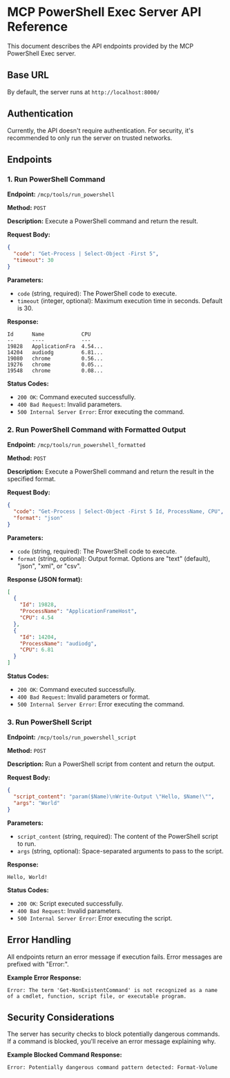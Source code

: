 # MCP PowerShell Exec Server API Reference

This document describes the API endpoints provided by the MCP PowerShell Exec server.

## Base URL

By default, the server runs at `http://localhost:8000/`

## Authentication

Currently, the API doesn't require authentication. For security, it's recommended to only run the server on trusted networks.

## Endpoints

### 1. Run PowerShell Command

**Endpoint:** `/mcp/tools/run_powershell`

**Method:** `POST`

**Description:** Execute a PowerShell command and return the result.

**Request Body:**

```json
{
  "code": "Get-Process | Select-Object -First 5",
  "timeout": 30
}
```

**Parameters:**

- `code` (string, required): The PowerShell code to execute.
- `timeout` (integer, optional): Maximum execution time in seconds. Default is 30.

**Response:**

```
Id      Name            CPU
--      ----            ---
19828   ApplicationFra  4.54...
14204   audiodg         6.81...
19080   chrome          0.56...
19276   chrome          0.05...
19548   chrome          0.08...
```

**Status Codes:**

- `200 OK`: Command executed successfully.
- `400 Bad Request`: Invalid parameters.
- `500 Internal Server Error`: Error executing the command.

### 2. Run PowerShell Command with Formatted Output

**Endpoint:** `/mcp/tools/run_powershell_formatted`

**Method:** `POST`

**Description:** Execute a PowerShell command and return the result in the specified format.

**Request Body:**

```json
{
  "code": "Get-Process | Select-Object -First 5 Id, ProcessName, CPU",
  "format": "json"
}
```

**Parameters:**

- `code` (string, required): The PowerShell code to execute.
- `format` (string, optional): Output format. Options are "text" (default), "json", "xml", or "csv".

**Response (JSON format):**

```json
[
  {
    "Id": 19828,
    "ProcessName": "ApplicationFrameHost",
    "CPU": 4.54
  },
  {
    "Id": 14204,
    "ProcessName": "audiodg",
    "CPU": 6.81
  }
]
```

**Status Codes:**

- `200 OK`: Command executed successfully.
- `400 Bad Request`: Invalid parameters or format.
- `500 Internal Server Error`: Error executing the command.

### 3. Run PowerShell Script

**Endpoint:** `/mcp/tools/run_powershell_script`

**Method:** `POST`

**Description:** Run a PowerShell script from content and return the output.

**Request Body:**

```json
{
  "script_content": "param($Name)\nWrite-Output \"Hello, $Name!\"",
  "args": "World"
}
```

**Parameters:**

- `script_content` (string, required): The content of the PowerShell script to run.
- `args` (string, optional): Space-separated arguments to pass to the script.

**Response:**

```
Hello, World!
```

**Status Codes:**

- `200 OK`: Script executed successfully.
- `400 Bad Request`: Invalid parameters.
- `500 Internal Server Error`: Error executing the script.

## Error Handling

All endpoints return an error message if execution fails. Error messages are prefixed with "Error:".

**Example Error Response:**

```
Error: The term 'Get-NonExistentCommand' is not recognized as a name of a cmdlet, function, script file, or executable program.
```

## Security Considerations

The server has security checks to block potentially dangerous commands. If a command is blocked, you'll receive an error message explaining why.

**Example Blocked Command Response:**

```
Error: Potentially dangerous command pattern detected: Format-Volume
```
